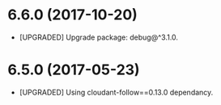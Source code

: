 # 6.6.0 (2017-10-20)
- [UPGRADED] Upgrade package: debug@^3.1.0.

# 6.5.0 (2017-05-23)
- [UPGRADED] Using cloudant-follow==0.13.0 dependancy.
